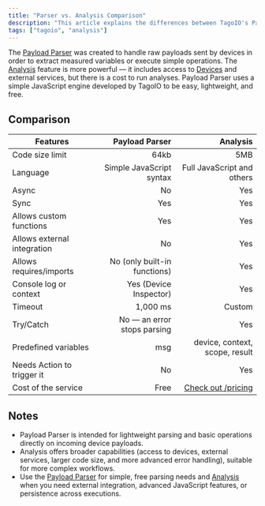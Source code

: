 ```yaml
---
title: "Parser vs. Analysis Comparison"
description: "This article explains the differences between TagoIO's Payload Parser and Analysis, summarizing capabilities, limits, and built-in features to help choose the right option for processing device payloads."
tags: ["tagoio", "analysis"]
---
```


The [Payload Parser](/docs/tagoio/devices/payload-parser/.md) was created to handle raw payloads sent by devices in order to extract measured variables or execute simple operations. The [Analysis](/docs/tagoio/analysis/) feature is more powerful — it includes access to [Devices](/docs/tagoio/devices/) and external services, but there is a cost to run analyses. Payload Parser uses a simple JavaScript engine developed by TagoIO to be easy, lightweight, and free.

## Comparison

| Features | Payload Parser | Analysis |
|---|---:|---:|
| Code size limit | 64kb | 5MB |
| Language | Simple JavaScript syntax | Full JavaScript and others |
| Async | No | Yes |
| Sync | Yes | Yes |
| Allows custom functions | Yes | Yes |
| Allows external integration | No | Yes |
| Allows requires/imports | No (only built-in functions) | Yes |
| Console log or context | Yes (Device Inspector) | Yes |
| Timeout | 1,000 ms | Custom |
| Try/Catch | No — an error stops parsing | Yes |
| Predefined variables | msg | device, context, scope, result |
| Needs Action to trigger it | No | Yes |
| Cost of the service | Free | [Check out /pricing](https://tago.io/pricing/) |

## Notes

- Payload Parser is intended for lightweight parsing and basic operations directly on incoming device payloads.
- Analysis offers broader capabilities (access to devices, external services, larger code size, and more advanced error handling), suitable for more complex workflows.
- Use the [Payload Parser](/docs/tagoio/devices/payload-parser/.md) for simple, free parsing needs and [Analysis](/docs/tagoio/analysis/) when you need external integration, advanced JavaScript features, or persistence across executions.
